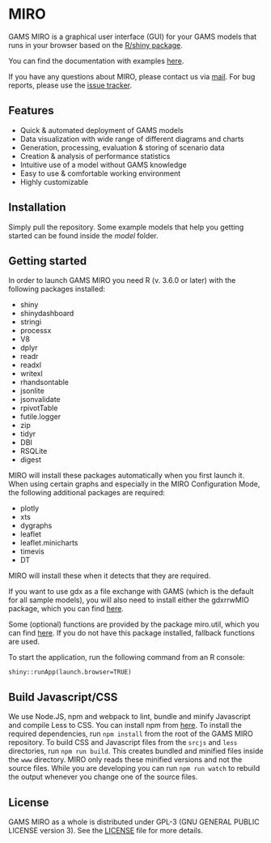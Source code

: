 # MIRO

GAMS MIRO is a graphical user interface (GUI) for your GAMS models that runs in your browser based on the [R/shiny package](https://github.com/rstudio/shiny).

You can find the documentation with examples [here](http://gams.com/miro).

If you have any questions about MIRO, please contact us via [mail](miro@gams.com). For bug reports, please use the [issue tracker](https://git.gams.com/fproske/gmswebui/issues).

## Features

* Quick & automated deployment of GAMS models
* Data visualization with wide range of different diagrams and charts
* Generation, processing, evaluation & storing of scenario data
* Creation & analysis of performance statistics
* Intuitive use of a model without GAMS knowledge
* Easy to use & comfortable working environment
* Highly customizable

## Installation

Simply pull the repository. Some example models that help you getting started can be found inside the *model* folder.

## Getting started

In order to launch GAMS MIRO you need R (v. 3.6.0 or later) with the following packages installed:

* shiny
* shinydashboard
* stringi
* processx
* V8
* dplyr
* readr
* readxl
* writexl
* rhandsontable
* jsonlite
* jsonvalidate
* rpivotTable
* futile.logger
* zip
* tidyr
* DBI
* RSQLite
* digest

MIRO will install these packages automatically when you first launch it. When using certain graphs and especially in the MIRO Configuration Mode, the following additional packages are required:

* plotly
* xts
* dygraphs
* leaflet
* leaflet.minicharts
* timevis
* DT

MIRO will install these when it detects that they are required.

If you want to use gdx as a file exchange with GAMS (which is the default for all sample models), you will also need to install either the gdxrrwMIO package, which you can find [here](https://github.com/GAMS-dev/gdxrrw-miro).

Some (optional) functions are provided by the package miro.util, which you can find [here](https://github.com/GAMS-dev/miro.util). If you do not have this package installed, fallback functions are used.

To start the application, run the following command from an R console:
```
shiny::runApp(launch.browser=TRUE)
```

## Build Javascript/CSS
We use Node.JS, npm and webpack to lint, bundle and minify Javascript and compile Less to CSS. You can install npm from [here](https://www.npmjs.com/get-npm). 
To install the required dependencies, run `npm install` from the root of the GAMS MIRO repository. To build CSS and Javascript files from the `srcjs` and `less` directories, run `npm run build`. This creates bundled and minified files inside the `www` directory. MIRO only reads these minified versions and not the source files.
While you are developing you can run `npm run watch` to rebuild the output whenever you change one of the source files. 

## License

GAMS MIRO as a whole is distributed under GPL-3 (GNU GENERAL PUBLIC LICENSE version 3). 
See the [LICENSE](LICENSE) file for more details.